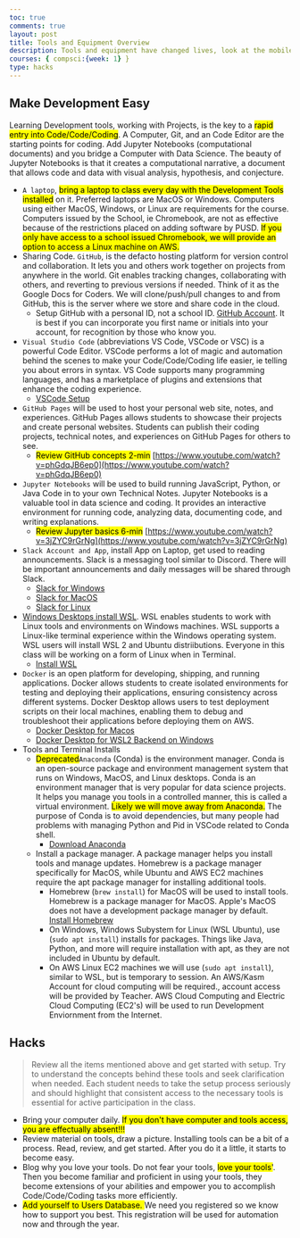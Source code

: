 ```yaml
---
toc: true
comments: true
layout: post
title: Tools and Equipment Overview
description: Tools and equipment have changed lives, look at the mobile phone.  Tools, equipment, with the addition of coding can make you immensely more successful in any field.
courses: { compsci:{week: 1} }
type: hacks
---
```


## Make Development Easy
Learning Development tools, working with Projects, is the key to a <mark>rapid entry into Code/Code/Coding</mark>.  A Computer, Git, and an Code Editor are the starting points for coding.  Add Jupyter Notebooks (computational documents) and you bridge a Computer with Data Science.  The beauty of Jupyter Notebooks is that it creates a computational narrative, a document that allows code and data with visual analysis, hypothesis, and conjecture.

- `A laptop`, <mark>bring a laptop to class every day with the Development Tools installed</mark> on it.  Preferred laptops are MacOS or Windows.  Computers using either MacOS, Windows, or Linux are requirements for the course.  Computers issued by the School, ie Chromebook, are not as effective because of the restrictions placed on adding software by PUSD.  <mark>If you only have access to a school issued Chromebook, we will provide an option to access a Linux machine on AWS.</mark>
- Sharing Code. `GitHub`, is the defacto hosting platform for version control and collaboration. It lets you and others work together on projects from anywhere in the world.  Git enables tracking changes, collaborating with others, and reverting to previous versions if needed.  Think of it as the Google Docs for Coders. We will clone/push/pull changes to and from GitHub, this is the server where we store and share code in the cloud. 
   - Setup GitHub with a personal ID, not a school ID.  [GitHub Account](https://docs.github.com/en/get-started/onboarding/getting-started-with-your-github-account).  It is best if you can incorporate you first name or initials into your account, for recognition by those who know you. 
- `Visual Studio Code` (abbreviations VS Code, VSCode or VSC) is a powerful Code Editor.  VSCode performs a lot of magic and automation behind the scenes to make your Code/Code/Coding life easier, ie telling you about errors in syntax.  VS Code supports many programming languages, and has a marketplace of plugins and extensions that enhance the coding experience.
   - [VSCode Setup](https://code.visualstudio.com/learn/get-started/basics.)
- `GitHub Pages` will be used to host your personal web site, notes, and experiences. GitHub Pages allows students to showcase their projects and create personal websites. Students can publish their coding projects, technical notes, and experiences on GitHub Pages for others to see. 
   - <mark>Review GitHub concepts 2-min</mark> [https://www.youtube.com/watch?v=phGdqJB6ep0](https://www.youtube.com/watch?v=phGdqJB6ep0)
- `Jupyter Notebooks` will be used to build running JavaScript, Python, or Java Code in to your own Technical Notes. Jupyter Notebooks is a valuable tool in data science and coding. It provides an interactive environment for running code, analyzing data, documenting code, and writing explanations. 
   - <mark>Review Jupyter basics 6-min</mark> [https://www.youtube.com/watch?v=3jZYC9rGrNg](https://www.youtube.com/watch?v=3jZYC9rGrNg)
- `Slack Account and App`, install App on Laptop, get used to reading announcements. Slack is a messaging tool similar to Discord. There will be important announcements and daily messages will be shared through Slack.
    - [Slack for Windows](https://slack.com/downloads/windows)
    - [Slack for MacOS](https://slack.com/intl/en-in/downloads/mac)
    - [Slack for Linux](https://slack.com/intl/en-gb/downloads/linux)
- [Windows Desktops install WSL](https://learn.microsoft.com/en-us/windows/wsl/install).  WSL enables students to work with Linux tools and environments on Windows machines.  WSL supports a Linux-like terminal experience within the Windows operating system.   WSL users will install WSL 2 and Ubuntu distriibutions.   Everyone in this class will be working on a form of Linux when in Terminal. 
   - [Install WSL](https://learn.microsoft.com/en-us/windows/wsl/install)
- `Docker` is an open platform for developing, shipping, and running applications. Docker allows students to create isolated environments for testing and deploying their applications, ensuring consistency across different systems. Docker Desktop allows users to test deployment scripts on their local machines, enabling them to debug and troubleshoot their applications before deploying them on AWS.
    - [Docker Desktop for Macos](https://docs.docker.com/desktop/install/mac-install/)  
    - [Docker Desktop for WSL2 Backend on Windows](https://docs.docker.com/desktop/wsl/#:~:text=With%20Docker%20Desktop%20running%20on,to%20improve%20the%20resource%20consumption.)
- Tools and Terminal Installs
   - <mark>Deprecated</mark>`Anaconda` (Conda) is the environment manager.  Conda is an open-source package and environment management system that runs on Windows, MacOS, and Linux desktops.   Conda is an environment manager that is very popular for data science projects. It helps you manage you tools in a controlled manner, this is called a virtual environment.  <mark>Likely we will move away from Anaconda.</mark>  The purpose of Conda is to avoid dependencies, but many people had problems with managing Python and Pid in VSCode related to Conda shell.
      - [Download Anaconda](https://www.anaconda.com/download)
   - Install a package manager.  A package manager helps you install tools and manage updates.  Homebrew is a package manager specifically for MacOS, while Ubuntu and AWS EC2 machines require the apt package manager for installing additional tools.
      - Homebrew (```brew install```) for MacOS will be used to install tools.  Homebrew is a package manager for MacOS.  Apple's MacOS does not have a development package manager by default. [Install Homebrew](https://brew.sh/)
      - On Windows, Windows Subystem for Linux (WSL Ubuntu), use (```sudo apt install```) installs for packages.  Things like Java, Python, and more will require installation with apt, as they are not included in Ubuntu by default.
      - On AWS Linux EC2 machines we will use (```sudo apt install```), similar to WSL, but is temporary to session. An AWS/Kasm Account for cloud computing will be required., account access will be provided by Teacher.  AWS Cloud Computing and Electric Cloud Computing (EC2's) will be used to run Development Enviornment from the Internet.

## Hacks
> Review all the items mentioned above and get started with setup.   Try to understand the concepts behind these tools and seek clarification when needed. Each student needs to take the setup process seriously and should highlight that consistent access to the necessary tools is essential for active participation in the class.
- Bring your computer daily. <mark>If you don't have computer and tools access, you are effectually absent!!!</mark>
- Review material on tools, draw a picture.  Installing tools can be a bit of a process.  Read, review, and get started.  After you do it a little, it starts to become easy.
- Blog why you love your tools.  Do not fear your tools, <mark>love your tools'</mark>. Then you become familiar and proficient in using your tools, they become extensions of your abilities and empower you to accomplish Code/Code/Coding tasks more efficiently.
- <mark>Add yourself to Users Database. </mark> We need you registered so we know how to support you best.  This registration will be used for automation now and through the year. 
